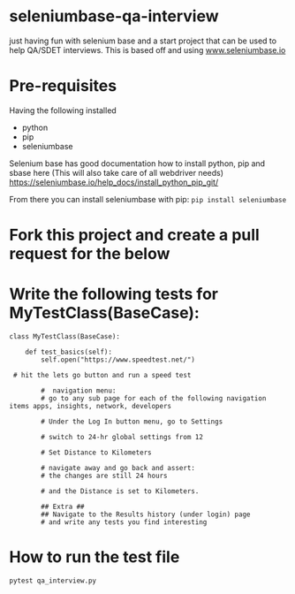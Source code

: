 # seleniumbase-qa-interview
just having fun with selenium base and a start project that can be used to help QA/SDET interviews.  This is based off and using www.seleniumbase.io

# Pre-requisites
Having the following installed
* python
* pip
* seleniumbase

Selenium base has good documentation how to install python, pip and sbase here (This will also take care of all webdriver needs)
https://seleniumbase.io/help_docs/install_python_pip_git/

From there you can install seleniumbase with pip: ```pip install seleniumbase```

# Fork this project and create a pull request for the below

# Write the following tests for MyTestClass(BaseCase):
```
class MyTestClass(BaseCase):

    def test_basics(self):
        self.open("https://www.speedtest.net/")
        
 # hit the lets go button and run a speed test
        
        #  navigation menu:
        # go to any sub page for each of the following navigation items apps, insights, network, developers

        # Under the Log In button menu, go to Settings

        # switch to 24-hr global settings from 12

        # Set Distance to Kilometers

        # navigate away and go back and assert:
        # the changes are still 24 hours

        # and the Distance is set to Kilometers.

        ## Extra ##
        ## Navigate to the Results history (under login) page
        # and write any tests you find interesting
 ```

# How to run the test file
```
pytest qa_interview.py      
```
